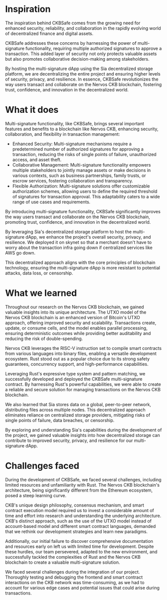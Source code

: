 # Inspiration

The inspiration behind CKBSafe comes from the growing need for enhanced security, reliability, and collaboration in the rapidly evolving world of decentralized finance and digital assets.

CKBSafe addresses these concerns by harnessing the power of multi-signature functionality, requiring multiple authorized signatures to approve a transaction. This added layer of security not only protects valuable assets but also promotes collaborative decision-making among stakeholders.

By hosting the multi-signature dApp using the Sia decentralized storage platform, we are decentralizing the entire project and ensuring higher levels of security, privacy, and resilience. In essence, CKBSafe revolutionizes the way users transact and collaborate on the Nervos CKB blockchain, fostering trust, confidence, and innovation in the decentralized world.

# What it does 

Multi-signature functionality, like CKBSafe, brings several important features and benefits to a blockchain like Nervos CKB, enhancing security, collaboration, and flexibility in transaction management:
- Enhanced Security: Multi-signature mechanisms require a predetermined number of authorized signatures for approving a transaction, reducing the risks of single points of failure, unauthorized access, and asset theft.
- Collaborative Management: Multi-signature functionality empowers multiple stakeholders to jointly manage assets or make decisions in various contexts, such as business partnerships, family trusts, or escrow services, fostering collaboration and transparency.
- Flexible Authorization: Multi-signature solutions offer customizable authorization schemes, allowing users to define the required threshold of signatures for transaction approval. This adaptability caters to a wide range of use cases and requirements.

By introducing multi-signature functionality, CKBSafe significantly improves the way users transact and collaborate on the Nervos CKB blockchain, promoting trust, confidence, and innovation in the decentralized world.

By leveraging Sia's decentralized storage platform to host the multi-signature dApp, we enhance the project's overall security, privacy, and resilience. We deployed it on skynet so that a merchant doesn't have to worry about the transaction infra going down if centralized services like AWS go down.

This decentralized approach aligns with the core principles of blockchain technology, ensuring the multi-signature dApp is more resistant to potential attacks, data loss, or censorship.

# What we learned 

Throughout our research on the Nervos CKB blockchain, we gained valuable insights into its unique architecture. The UTXO model of the Nervos CKB blockchain is an enhanced version of Bitcoin's UTXO approach, offering improved security and scalability. Transactions create, update, or consume cells, and the model enables parallel processing, ensuring deterministic outcomes while providing better auditability and reducing the risk of double-spending.

Nervos CKB leverages the RISC-V instruction set to compile smart contracts from various languages into binary files, enabling a versatile development ecosystem. Rust stood out as a popular choice due to its strong safety guarantees, concurrency support, and high-performance capabilities.

Leveraging Rust's expressive type system and pattern matching, we successfully developed and deployed the CKBSafe multi-signature contract. By harnessing Rust's powerful capabilities, we were able to create a reliable and secure solution for managing transactions on the Nervos CKB blockchain.

We also learned that Sia stores data on a global, peer-to-peer network, distributing files across multiple nodes. This decentralized approach eliminates reliance on centralized storage providers, mitigating risks of single points of failure, data breaches, or censorship.

By exploring and understanding Sia's capabilities during the development of the project, we gained valuable insights into how decentralized storage can contribute to improved security, privacy, and resilience for our multi-signature dApp.

# Challenges faced

During the development of CKBSafe, we faced several challenges, including limited resources and unfamiliarity with Rust. The Nervos CKB blockchain's architecture, being significantly different from the Ethereum ecosystem, posed a steep learning curve. 

CKB's unique design philosophy, consensus mechanism, and smart contract execution model required us to invest a considerable amount of time and effort into research and understanding the underlying architecture. CKB's distinct approach, such as the use of the UTXO model instead of account-based model and different smart contract languages, demanded that we rethink our development strategies and learn new paradigms.

Additionally, our initial failure to discover comprehensive documentation and resources early on left us with limited time for development. Despite these hurdles, our team persevered, adapted to the new environment, and successfully tackled the complexities of Rust and the Nervos CKB blockchain to create a valuable multi-signature solution.

We faced several challenges during the integration of our project. Thoroughly testing and debugging the frontend and smart contract interactions on the CKB network was time-consuming, as we had to account for various edge cases and potential issues that could arise during transactions.
